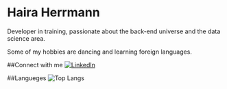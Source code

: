 # Haira Herrmann
Developer in training, passionate about the back-end universe and the data science area.

Some of my hobbies are dancing and learning foreign languages.

##Connect with me
[![LinkedIn](https://img.shields.io/badge/LinkedIn-000?style=for-the-badge&logo=linkedin&logoColor=0E76A8)](https://www.linkedin.com/in/hairaherrmann/)

##Langueges
![Top Langs](https://github-readme-stats-git-masterrstaa-rickstaa.vercel.app/api/top-langs/?username=hairaherrmann&layout=compact&bg_color=000&border_color=30A3DC&title_color=E94D5F&text_color=FFF)